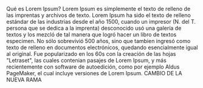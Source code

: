 Qué es Lorem Ipsum?
Lorem Ipsum es simplemente el texto de relleno de las imprentas y archivos de texto. Lorem Ipsum ha sido el
texto de relleno estándar de las industrias desde el año 1500, cuando un impresor (N. del T. persona que se
dedica a la imprenta) desconocido usó una galería de textos y los mezcló de tal manera que logró hacer un
libro de textos especimen. No sólo sobrevivió 500 años, sino que tambien ingresó como texto de relleno
en documentos electrónicos, quedando esencialmente igual al original. Fue popularizado en los 60s con la creación
de las hojas "Letraset", las cuales contenian pasajes de Lorem Ipsum, y más recientemente con software
de autoedición, como por ejemplo Aldus PageMaker, el cual incluye versiones de Lorem Ipsum.
CAMBIO DE LA NUEVA RAMA
